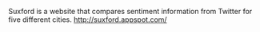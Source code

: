 Suxford is a website that compares sentiment information from Twitter for five different cities. http://suxford.appspot.com/